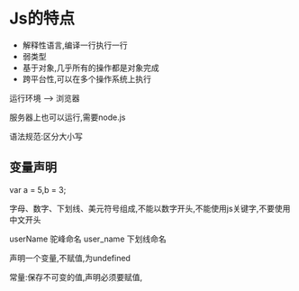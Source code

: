 # Js的特点

- 解释性语言,编译一行执行一行
- 弱类型
- 基于对象,几乎所有的操作都是对象完成
- 跨平台性,可以在多个操作系统上执行

运行环境 --> 浏览器

服务器上也可以运行,需要node.js

语法规范:区分大小写


## 变量声明

var a = 5,b = 3;

字母、数字、下划线、美元符号组成,不能以数字开头,不能使用js关键字,不要使用中文开头

userName 驼峰命名
user_name 下划线命名

声明一个变量,不赋值,为undefined

常量:保存不可变的值,声明必须要赋值,
